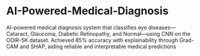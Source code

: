 # AI-Powered-Medical-Diagnosis
AI-powered medical diagnosis system that classifies eye diseases—Cataract, Glaucoma, Diabetic Retinopathy, and Normal—using CNN on the ODIR-5K dataset. Achieved 85% accuracy with explainability through Grad-CAM and SHAP, aiding reliable and interpretable medical predictions
